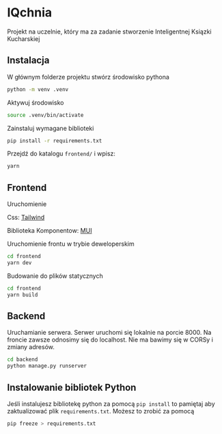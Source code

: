 # IQchnia
Projekt na uczelnie, który ma za zadanie stworzenie Inteligentnej Ksiązki Kucharskiej

## Instalacja

W głównym folderze projektu stwórz środowisko pythona

```bash
python -m venv .venv
```

Aktywuj środowisko

```bash
source .venv/bin/activate
```

Zainstaluj wymagane biblioteki

```bash
pip install -r requirements.txt
```

Przejdź do katalogu `frontend/` i wpisz:
```bash
yarn
```

## Frontend

Uruchomienie 

Css: [Tailwind](https://tailwindcss.com/)

Biblioteka Komponentow: [MUI](https://mui.com/)

Uruchomienie frontu w trybie deweloperskim

```bash
cd frontend
yarn dev
```
Budowanie do plików statycznych

```bash
cd frontend
yarn build
```

## Backend

Uruchamianie serwera. Serwer uruchomi się lokalnie na porcie 8000.
Na froncie zawsze odnosimy się do localhost. Nie ma bawimy się w CORSy i zmiany adresów.

```bash
cd backend
python manage.py runserver
```

## Instalowanie bibliotek Python

Jeśli instalujesz bibliotekę python za pomocą `pip install`
to pamiętaj aby zaktualizować plik `requirements.txt`. Możesz to zrobić za pomocą
     
```bash
pip freeze > requirements.txt
```
